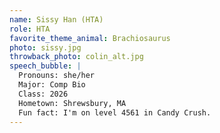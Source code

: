```yaml
---
name: Sissy Han (HTA)
role: HTA
favorite_theme_animal: Brachiosaurus
photo: sissy.jpg
throwback_photo: colin_alt.jpg
speech_bubble: |
  Pronouns: she/her
  Major: Comp Bio
  Class: 2026
  Hometown: Shrewsbury, MA
  Fun fact: I'm on level 4561 in Candy Crush.
---
```

<!--  -->